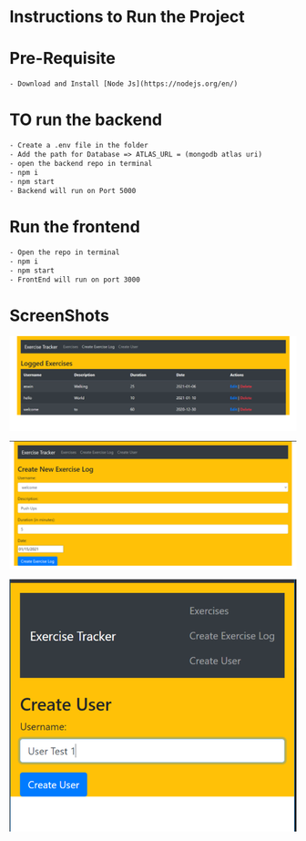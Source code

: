 # Instructions to Run the Project

# Pre-Requisite
    - Download and Install [Node Js](https://nodejs.org/en/)

# TO run the backend
    - Create a .env file in the folder 
    - Add the path for Database => ATLAS_URL = (mongodb atlas uri)
    - open the backend repo in terminal
    - npm i 
    - npm start
    - Backend will run on Port 5000

# Run the frontend 
    - Open the repo in terminal
    - npm i
    - npm start
    - FrontEnd will run on port 3000

# ScreenShots 

![HomePage](assets\home.PNG)

![Add Exercise](assets\create_exercise.PNG)

![Add User](assets\create_user.PNG)

